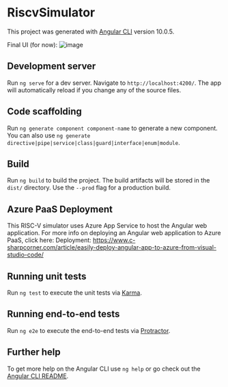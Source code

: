 # RiscvSimulator

This project was generated with [Angular CLI](https://github.com/angular/angular-cli) version 10.0.5.

Final UI (for now):
![image](https://user-images.githubusercontent.com/22191379/119795925-801f1c00-bf0b-11eb-8108-4f133342c28b.png)

## Development server

Run `ng serve` for a dev server. Navigate to `http://localhost:4200/`. The app will automatically reload if you change any of the source files.

## Code scaffolding

Run `ng generate component component-name` to generate a new component. You can also use `ng generate directive|pipe|service|class|guard|interface|enum|module`.

## Build

Run `ng build` to build the project. The build artifacts will be stored in the `dist/` directory. Use the `--prod` flag for a production build.

## Azure PaaS Deployment

This RISC-V simulator uses Azure App Service to host the Angular web application. For more info on deploying an Angular web application to Azure PaaS, click here:
Deployment: https://www.c-sharpcorner.com/article/easily-deploy-angular-app-to-azure-from-visual-studio-code/

## Running unit tests

Run `ng test` to execute the unit tests via [Karma](https://karma-runner.github.io).

## Running end-to-end tests

Run `ng e2e` to execute the end-to-end tests via [Protractor](http://www.protractortest.org/).

## Further help

To get more help on the Angular CLI use `ng help` or go check out the [Angular CLI README](https://github.com/angular/angular-cli/blob/master/README.md).
